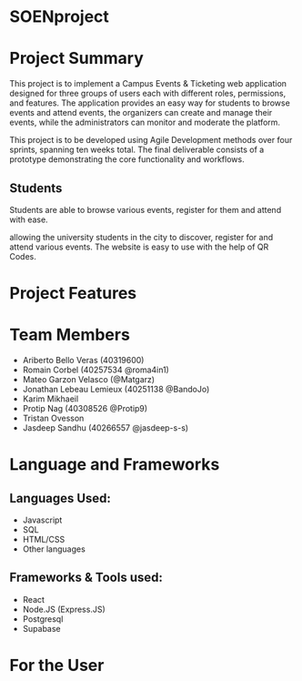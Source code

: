 # SOENproject

# Project Summary
This project is to implement a Campus Events & Ticketing web application designed for three groups of users each with different roles, permissions, and features. The application provides an easy way for students to browse events and attend events, the organizers can create and manage their events, while the administrators can monitor and moderate the platform.

This project is to be developed using Agile Development methods over four sprints, spanning ten weeks total. The final deliverable consists of a prototype demonstrating the core functionality and workflows.

## Students
Students are able to browse various events, register for them and attend with ease. 

allowing the university students in the city to discover, register for and attend various events. The website is easy to use with the help of QR Codes. 

# Project Features 

# Team Members
- Ariberto Bello Veras (40319600)<br>
- Romain Corbel (40257534 @roma4in1)<br>
- Mateo Garzon Velasco (@Matgarz)<br>
- Jonathan Lebeau Lemieux (40251138 @BandoJo)<br>
- Karim Mikhaeil<br>
- Protip Nag (40308526 @Protip9)<br>
- Tristan Ovesson<br>
- Jasdeep Sandhu (40266557 @jasdeep-s-s)<br>

# Language and Frameworks
## Languages Used:
- Javascript
- SQL
- HTML/CSS
- Other languages

## Frameworks & Tools used:
- React
- Node.JS (Express.JS)
- Postgresql
- Supabase

# For the User

